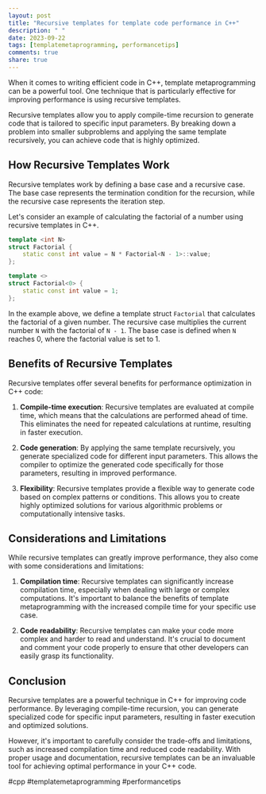 ```yaml
---
layout: post
title: "Recursive templates for template code performance in C++"
description: " "
date: 2023-09-22
tags: [templatemetaprogramming, performancetips]
comments: true
share: true
---
```


When it comes to writing efficient code in C++, template metaprogramming can be a powerful tool. One technique that is particularly effective for improving performance is using recursive templates.

Recursive templates allow you to apply compile-time recursion to generate code that is tailored to specific input parameters. By breaking down a problem into smaller subproblems and applying the same template recursively, you can achieve code that is highly optimized.

## How Recursive Templates Work

Recursive templates work by defining a base case and a recursive case. The base case represents the termination condition for the recursion, while the recursive case represents the iteration step.

Let's consider an example of calculating the factorial of a number using recursive templates in C++.

```cpp
template <int N>
struct Factorial {
    static const int value = N * Factorial<N - 1>::value;
};

template <>
struct Factorial<0> {
    static const int value = 1;
};
```

In the example above, we define a template struct `Factorial` that calculates the factorial of a given number. The recursive case multiplies the current number `N` with the factorial of `N - 1`. The base case is defined when `N` reaches 0, where the factorial value is set to 1.

## Benefits of Recursive Templates

Recursive templates offer several benefits for performance optimization in C++ code:

1. **Compile-time execution**: Recursive templates are evaluated at compile time, which means that the calculations are performed ahead of time. This eliminates the need for repeated calculations at runtime, resulting in faster execution.

2. **Code generation**: By applying the same template recursively, you generate specialized code for different input parameters. This allows the compiler to optimize the generated code specifically for those parameters, resulting in improved performance.

3. **Flexibility**: Recursive templates provide a flexible way to generate code based on complex patterns or conditions. This allows you to create highly optimized solutions for various algorithmic problems or computationally intensive tasks.

## Considerations and Limitations

While recursive templates can greatly improve performance, they also come with some considerations and limitations:

1. **Compilation time**: Recursive templates can significantly increase compilation time, especially when dealing with large or complex computations. It's important to balance the benefits of template metaprogramming with the increased compile time for your specific use case.

2. **Code readability**: Recursive templates can make your code more complex and harder to read and understand. It's crucial to document and comment your code properly to ensure that other developers can easily grasp its functionality.

## Conclusion

Recursive templates are a powerful technique in C++ for improving code performance. By leveraging compile-time recursion, you can generate specialized code for specific input parameters, resulting in faster execution and optimized solutions.

However, it's important to carefully consider the trade-offs and limitations, such as increased compilation time and reduced code readability. With proper usage and documentation, recursive templates can be an invaluable tool for achieving optimal performance in your C++ code.

#cpp #templatemetaprogramming #performancetips